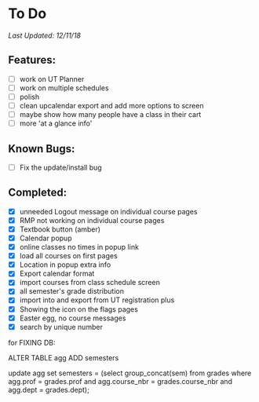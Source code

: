 # To Do
*Last Updated: 12/11/18*

## Features: 
- [ ] work on UT Planner
- [ ] work on multiple schedules
- [ ] polish
- [ ] clean upcalendar export and add more options to screen
- [ ] maybe show how many people have a class in their cart
- [ ] more 'at a glance info'

## Known Bugs:
- [ ] Fix the update/install bug

## Completed:
- [x] unneeded Logout message on individual course pages
- [x] RMP not working on individual course pages
- [x] Textbook button (amber)
- [x] Calendar popup
- [x] online classes no times in popup link 
- [x] load all courses on first pages
- [x] Location in popup extra info
- [x] Export calendar format 
- [x] import courses from class schedule screen
- [x] all semester's grade distribution
- [x] import into and export from UT registration plus
- [x] Showing the icon on the flags pages
- [x] Easter egg, no course messages
- [x] search by unique number

for FIXING DB: 

ALTER TABLE agg ADD semesters

update agg
set semesters = (select group_concat(sem) from grades where agg.prof = grades.prof and agg.course_nbr = grades.course_nbr and agg.dept = grades.dept);

